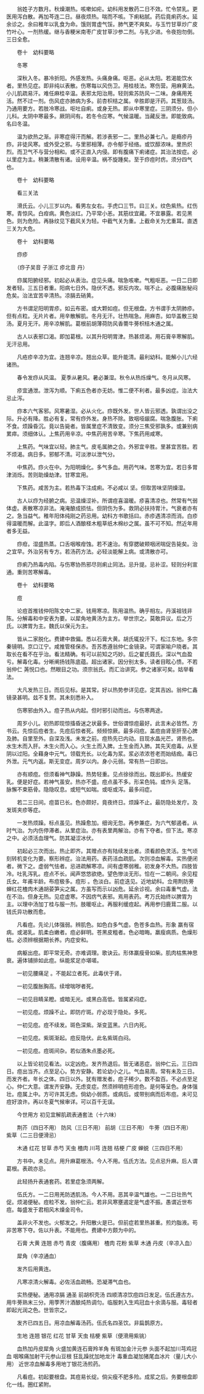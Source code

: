 <!-- { "loadSidebar": true } -->
　　翁姓子方数月。秋燥潮热。咳嗽如疟。幼科用发散药二日不效。忙令禁乳。更医用泻白散。再加芩连二日。昼夜烦热。喘而不咳。下痢粘腻。药后竟痢药水。延余诊之。余曰稚年以乳食为命。饿则胃虚气馁。肺气更不爽矣。与玉竹甘草炒广皮竹叶心。一剂热缓。继与香粳米南枣广皮甘草沙参二剂。与乳少进。令夜抱勿倒。三日全愈。

　　卷十　幼科要略

　　冬寒

　　深秋入冬。暴冷折阳。外感发热。头痛身痛。呕恶。必从太阳。若渴能饮水者。里热见症。即非纯以表散。伤寒每以风伤卫。用桂枝法。寒伤营。用麻黄法。小儿肌疏易汗。难任麻桂辛温。表邪太阳治用。轻则紫苏防风一二味。身痛用羌活。然不过一剂。伤风症亦肺病为多。前杏枳桔之属。辛胜即是汗药。其葱豉汤。乃通用要方。若肢冷寒战。呕吐自痢。或身无热。即从中寒里症。三阴须分。但小儿科。太阴中寒最多。厥阴间有。若冬令应寒。气候温暖。当藏反泄。即能致病。名曰冬温。

　　温为欲热之渐。非寒症得汗而解。若涉表邪一二。里热必兼七八。是瘾疹丹痧。非徒风寒。或外受之邪。与里邪相薄。亦令郁于经络。或饮醇浓味。里热炽烈。而卫气不与营分相和。或不正直入内侵。即有腹痛下痢诸症。其治法按症。必以里症为主。稍兼清散有诸。设用辛温。祸不旋踵矣。至于痧痘时疠。须分四气也。

　　卷十　幼科要略

　　看三关法

　　滑氏云。小儿三岁以内。看男左女右。手虎口三节。曰三关。纹色紫热。红伤寒。青惊风。白疳病。黄色淡红。乃平常小恙。其筋纹宜藏。不宜暴露。若见黑色。则为危险。再脉纹见下截风关为轻。中截气关为重。上截命关为尤重耳。直透三关为大危。

　　卷十　幼科要略

　　痧疹

　　（痧子吴音 子浙江 疹北音 丹）

　　痧属阳腑经邪。初起必从表治。症见头痛。喘急咳嗽。气粗呕恶。一日二日即发者轻。三五日者重。阳病七日外。隐伏不透。邪反内攻。喘不止。必腹痛胀秘闷危矣。治法宜苦辛清热。凉膈去硝黄。

　　方书谓足阳明胃疹。如云布密。或大颗如痘。但无根盘。方书谓手太阴肺疹。但有点粒。无片片者。用辛散解肌。冬月无汗。壮热喘急。用麻杏。如华盖散三拗汤。夏月无汗。用辛凉解肌。葛根前胡薄荷防风香薷牛蒡枳桔木通之属。

　　古人以表邪口渴。即加葛根。以其升阳明胃津。热甚烦渴。用石膏辛寒解肌。无汗忌用。

　　凡疮疹辛凉为宜。连翘辛凉。翘出众草。能升能清。最利幼科。能解小儿六经诸热。

　　春令发痧从风温。 夏季从暑风。暑必兼湿。秋令从热烁燥气。冬月从风寒。

　　疹宜通泄。泄泻为顺。下痢五色者亦无妨。惟二便不利者。最多凶症。治法大忌止泻。

　　痧本六气客邪。风寒暑湿。必从火化。痧既外发。世人皆云邪透。孰谓出没之际。升必有降。胜必有复。常有痧外发。身热不除。致咽哑龈腐。喘急腹胀。下痢不食。烦躁昏沉。竟以告毙者。皆属里症不清致变。须分三焦受邪孰多。或兼别病累瘁。须细体认。上焦药用辛凉。中焦药用苦辛寒。下焦药用咸寒。

　　上焦药。气味宜以轻。肺主气。皮毛属肺之合。外邪宜辛胜。里甚宜苦胜。若不烦渴。病日多。邪郁不清。可淡渗以泄气分。

　　中焦药。痧火在中。为阳明燥化。多气多血。用药气味。苦寒为宜。若日多胃津消烁。苦则助燥劫津。甘寒宜用。

　　下焦药。咸苦为主。若热毒下注成痢。不必咸以 坚。但取苦味坚阴燥湿。

　　古人以痧为经腑之病。忌温燥涩补。所谓痘喜温暖。疹喜清凉也。然常有气弱体虚。表散寒凉非法。淹淹酿成损怯。但阴伤为多。救阴必扶持胃汁。气衰者亦有之。急当益气。稚年阳体纯刚之药忌用。幼科方书歌括曰。赤疹遇清凉而消。白疹得温暖而解。此温字。即后人酒酿柽木粗草纸木棉纱之属。虽不可不知。然近年用者多无益。

　　痧疳。湿盛热蒸。口舌咽喉疳蚀。若不速治。有穿腮破颊咽闭喘促告毙矣。治之宜早。外治另有专方。若汤药方法。必轻淡能解上病。或清散亦可。

　　痧痢乃热毒内陷。与伤寒协热邪尽则痢止同法。忌升提。忌补涩。轻则分利宣通。重则苦寒解毒。

　　卷十　幼科要略

　　痘

　　论痘首推钱仲阳陈文中二家。钱用寒凉。陈用温热。确乎相左。丹溪祖钱非陈。分解毒和中安表为要。以犀角地黄汤为主方。举世宗之。莫敢异议。后之万氏。以脾胃为主。魏氏以保元为主。

　　皆从二家脱化。费建中救偏。悉以石膏大黄。胡氏辄投汗下。松江东地。多宗秦镜明。京口江宁。咸推管柽保赤。吾苏悉遵翁仲仁金镜录。可谓家喻户晓者。其取长在看不在乎治。看法精确。有可以前知之巧妙。后之翟氏聂氏。深以气血盈亏。解毒化毒。分晰阐扬钱陈底蕴。超出诸家。因分别太多。读者目眩心愦。不若翁仲仁 荛悦口也。然眼目之功。须宗翁氏。而汇治讲究。参之诸家可矣。姑举看法。

　　大凡发热三日。而后见标。是其常。好以热势参详见症。定其吉凶。翁仲仁鑫镜录甚明。兹不复赘。其未刻悉补入。

　　伤寒邪由外入。痘子热从内起。但时邪引动而出。与伤寒两途。

　　周岁小儿。初热即现惊搐昏迷之状最多。世俗谓惊痘最好。此言未必皆然。方书云。先惊后痘者生。先痘后惊者死。频频惊厥。最多闷痘。盖痘由肾至肝至心脾及肺。自里至外。自深及浅。未发之前。痘热先已内动。目现水晶光芒。肾热也。水生木而入肝。木生火而入心。火生土而入脾。土生金而入肺。其先天痘毒。从至阴以过阳。全藉身中元气。领载充长。以化毒为浆。浆必浓浓苍老而始结痂。毒已外泄。元气内返。斯无变症。周岁以内。身小元弱。常有热一日即出。

　　亦有顺痘。但须看神气静躁。热势轻重。见点徐徐而出。既出即长。热缓安乳。便是好症。若神气虽安。热亦不盛。痘点虽不多。形呆色钝。或作头 足落。脉懈不束筋骨。隐隐叹息。或短气如喘。或呕或泻。最多闷症。

　　若二三日间。痘苗已长。色亦颇好。竟夜终日。烦躁不止。最防隐处发疔。及发斑夹疹等症。

　　一发热烦躁。标点虽见。热躁愈加。细询无忽。再参兼症。为六气郁遏者。从时气治。为内伤停滞者。从里症治。亦有表里两解治。亦有下夺者。但下法。寒凉之中。必须活血理气。防其凝涩冰伏。

　　初起必三次而出。热止即齐。其赠点亦有陆续发出者。须看颜色灵活。生气顷刻转机变化为要。察形辨症。治法用药。表药活血疏肌。次则凉血解毒。实热便闭者。微下之。虚弱气怯者。忌进疏解寒凉。间有虚寒弱稚。初发身不大热。四肢皆冷。吐乳泻乳。痘点不长。闻声悠悠欲绝。望色惨淡无形。恰在一二朝间。余见程氏女。年甫半龄。布痘极多。痘形 。色淡白。前症迭见。近地幼科。佥用荆防蒡蝉红花楂肉木通胡荽笋尖之属。方虽写而示以凶危。延余诊视。余曰毒重气虚。法在不治。但身无热。见症虚寒。不因疠气表邪。焉用表药。考万氏始终以脾胃为主。以理中汤加丁桂与服一剂。肢暖呕止。再服利缓痘起。再用参归鹿茸二服。以钱氏异功散而愈。

　　凡看痘。先论儿体强弱。辨肌色。如色白多气虚。色苍多血热。形象 羸有宿病。或渴乳。肌柔白嫩者。痘必鲜明。苍黑皮粗者。色必暗晦。羸瘦病质。色燥形枯。必须辨根据期长养。内症安和。

　　病躯出痘。即平常无奇。亦难调理。歌诀云。形体羸瘦骨如柴。肌肉枯焦神思衰。遍体铺排如此痘。纵能浆足亦堪嗟。

　　一初见腰痛足 。不能起立者死。此毒伏于肾。

　　一初见腹胀胸高。续增喘哕者死。

　　一初见目睛呆瞪。或暗无光。或黑白高低。皆属紧闷症。

　　一初见痘。烦躁不止。即防疔斑。疔必现于隐处。多死。

　　一初见痘。痘不续发。斑色深紫。渐变蓝黑。六日内死。

　　一初见痘。紫斑渐起。痘反隐伏。此名紫斑白闷。

　　一初见痘。痘斑间杂。若似酒朱点墨必死。

　　以上皆论初见看法。以定凶危。发齐热退后。皆无诸恶症。翁仲仁云。三日四日。痘出当齐。点至足心。势方安静。若论幼小之儿。气血易周。常有未及三日。而发齐者。年长之体。四日以外。犹有赠发者。痘子稀少。数不盈百。不必点至足心。仲仁大意。谓发齐安静。无虑变症。然须辨明痘形痘色。是何等呈色。身体强壮。痘属上中。方可许其无虑。倘幼小弱质。或病后。或带别病而后布痘。未可见痘好浪许。再以冬夏气候审详。可以百千无误。

　　今世用方 初见宜解肌疏表通套法（十六味）

　　荆芥（四日不用） 防风（三日不用） 前胡（三日不用） 牛蒡（四日不用） 紫草（二三日便滑忌）

　　木通 红花 甘草 赤芍 天虫 楂肉 川芎 连翘 桔梗 广皮 蝉蜕（三四日不用）

　　方书中。未见点。用升麻葛根汤。今人不用。伍氏方法。见点忌升麻。后人谓葛根。表疏亦忌。

　　此轻扬升表通套药。若里症急须两解。

　　伍氏方。一二日用羌防透肌汤。今人不用。恶其辛温气雄也。一二日壮热气促。烦渴便秘。痘粒不发。翁仲仁云。若非风寒壅遏定是气虚不振。愚谓近世布痘。每盛发于君相风木燥金司令。

　　盖非火不发也。火郁发之。升阳散火是已。但前症若里热甚重。煎灼脂液。苟非苦寒下夺。佐以升表。不能用也。费建中方颇为中的。

　　石膏 大黄 连翘 赤芍 青皮（腹痛用） 楂肉 花粉 紫草 木通 丹皮（辛凉入血）

　　犀角（辛凉通血）

　　发齐后用黄连。

　　凡寒凉清火解毒。必佐活血疏畅。恐凝滞气血也。

　　实热便秘。通用凉膈 通圣 前胡枳壳汤 四顺清凉饮痘四日发足。伍氏遵古方。用牛蒡熟末三分。用荸荠汁酒酿炖热调匀。临服刺入生鸡冠血十余滴与服。毒轻者即起光润之色。世皆宗之。

　　发齐已四五日。用凉血解毒汤药。伍氏名四圣饮。非扁鹊原方。

　　生地 连翘 银花 红花 甘草 天虫 桔梗 紫草（便滑用紫铫）

　　血热加丹皮犀角 火盛加黄连石膏羚羊角 有斑加金汁元参 头面不起加川芎鸡冠血 咽喉痛加射干元参山豆根 狂乱躁扰加地龙汁 毒重血凝加猪尾血冰片（量儿大小用） 近世凉血解毒多用地丁银花汤煎药。

　　凡看痘。初起要根盘。其痘易长绽。倘尖瘦不肥多险。成浆之后。务要根盘即化一线。圈红紧附。

